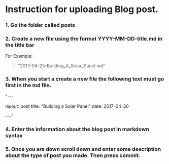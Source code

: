 #  Instruction for uploading Blog post.

### 1. Go the folder called posts
### 2. Create a new file using the format YYYY-MM-DD-title.md in the title bar

For Example:
>"2017-04-25-Building_A_Solar_Panel.md"
   
### 3. When you start a create a new file the following text must go first in the md file.
"---

layout: post
title: "Building a Solar Panel"
date: 2017-04-30

---"

### 4. Enter the information about the blog post in markdown syntax

### 5. Once you are down scroll down and enter some description about the type of post you made. Then press commit.

